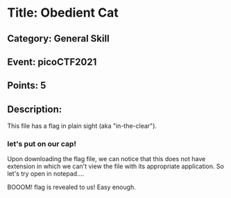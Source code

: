 # Title: Obedient Cat
## Category: General Skill
## Event: picoCTF2021 
## Points: 5

## Description:
This file has a flag in plain sight (aka "in-the-clear").

### let's put on our cap!
Upon downloading the flag file, we can notice that this does not have extension in which we can't view the file with its appropriate application. So let's try open in notepad....

BOOOM! flag is revealed to us! Easy enough. 

